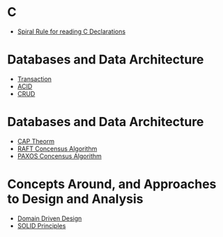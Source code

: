 # C

* [Spiral Rule for reading C Declarations](http://c-faq.com/decl/spiral.anderson.html)

# Databases and Data Architecture

* [Transaction](https://en.wikipedia.org/wiki/Database_transaction)
* [ACID](https://en.wikipedia.org/wiki/ACID)
* [CRUD](https://en.wikipedia.org/wiki/Create,_read,_update_and_delete)

# Databases and Data Architecture

* [CAP Theorm](https://en.wikipedia.org/wiki/CAP_theorem)
* [RAFT Concensus Algorithm](https://en.wikipedia.org/wiki/Raft_(computer_science))
* [PAXOS Concensus Algorithm](https://en.wikipedia.org/wiki/Paxos_(computer_science))

# Concepts Around, and Approaches to Design and Analysis

* [Domain Driven Design](https://airbrake.io/blog/software-design/domain-driven-design)
* [SOLID Principles](https://en.wikipedia.org/wiki/SOLID)
